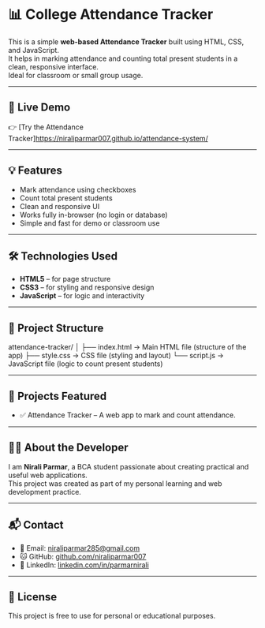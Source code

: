 # 📊 College Attendance Tracker

This is a simple **web-based Attendance Tracker** built using HTML, CSS, and JavaScript.  
It helps in marking attendance and counting total present students in a clean, responsive interface.  
Ideal for classroom or small group usage.

---

## 🔗 Live Demo

👉 [Try the Attendance Tracker]https://niraliparmar007.github.io/attendance-system/

---

## 💡 Features

- Mark attendance using checkboxes
- Count total present students
- Clean and responsive UI
- Works fully in-browser (no login or database)
- Simple and fast for demo or classroom use

---

## 🛠️ Technologies Used

- **HTML5** – for page structure  
- **CSS3** – for styling and responsive design  
- **JavaScript** – for logic and interactivity  

---

## 📁 Project Structure

attendance-tracker/
│
├── index.html     → Main HTML file (structure of the app)
├── style.css      → CSS file (styling and layout)
└── script.js      → JavaScript file (logic to count present students)

---

## 📌 Projects Featured

- ✅ Attendance Tracker – A web app to mark and count attendance.

---

## 🧑‍💻 About the Developer

I am **Nirali Parmar**, a BCA student passionate about creating practical and useful web applications.  
This project was created as part of my personal learning and web development practice.

---

## 📬 Contact

- 📧 Email: [niraliparmar285@gmail.com](mailto:niraliparmar285@gmail.com)  
- 🐱 GitHub: [github.com/niraliparmar007](https://github.com/niraliparmar007)  
- 🔗 LinkedIn: [linkedin.com/in/parmarnirali](https://linkedin.com/in/parmarnirali)

---

## 📄 License

This project is free to use for personal or educational purposes.
